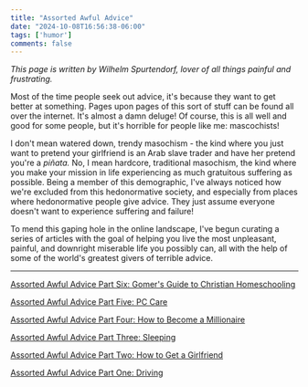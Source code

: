```yaml
---
title: "Assorted Awful Advice"
date: "2024-10-08T16:56:38-06:00"
tags: ['humor']
comments: false
---
```


*This page is written by Wilhelm Spurtendorf, lover of all things painful and frustrating.*

Most of the time people seek out advice, it's because they want to get better at something. Pages upon pages of this sort of stuff can be found all over the internet. It's almost a damn deluge! Of course, this is all well and good for some people, but it's horrible for people like me: mascochists! 

I don't mean watered down, trendy masochism - the kind where you just want to pretend your girlfriend is an Arab slave trader and have her pretend you're a *piñata.* No, I mean hardcore, traditional masochism, the kind where you make your mission in life experiencing as much gratuitous suffering as possible. Being a member of this demographic, I've always noticed how we're excluded from this hedonormative society, and especially from places where hedonormative people give advice. They just assume everyone doesn't want to experience suffering and failure! 

To mend this gaping hole in the online landscape, I've begun curating a series of articles with the goal of helping you live the most unpleasant, painful, and downright miserable life you possibly can, all with the help of some of the world's greatest givers of terrible advice.

---

[Assorted Awful Advice Part Six: Gomer's Guide to Christian Homeschooling](/humor/aaa/6)

[Assorted Awful Advice Part Five: PC Care](/humor/aaa/5)

[Assorted Awful Advice Part Four: How to Become a Millionaire](/humor/aaa/4)

[Assorted Awful Advice Part Three: Sleeping](/humor/aaa/3)

[Assorted Awful Advice Part Two: How to Get a Girlfriend](/humor/aaa/2)

[Assorted Awful Advice Part One: Driving](/humor/aaa/1)
